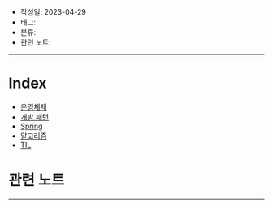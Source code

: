 - 작성일: 2023-04-29
- 태그: 
- 분류:
- 관련 노트:
***
# Index

- [운영체제](운영체제/운영체제.md)
- [개발 패턴](개발패턴/개발%20패턴.md)
- [Spring](Spring/Spring.md)
- [알고리즘](알고리즘/알고리즘.md)
- [TIL](TIL/TIL.md)

# 관련 노트
---